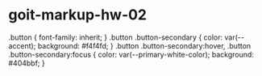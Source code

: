 # goit-markup-hw-02

.button {
font-family: inherit;
}
.button .button-secondary {
color: var(--accent);
background: #f4f4fd;
}
.button .button-secondary:hover,
.button .button-secondary:focus {
color: var(--primary-white-color);
background: #404bbf;
}
